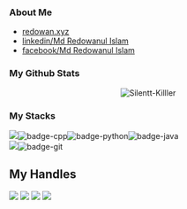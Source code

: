 ### About Me
- [redowan.xyz](http://redowan.xyz/)
- [linkedin/Md Redowanul Islam](https://www.linkedin.com/in/md-redowanul-islam]/)
- [facebook/Md Redowanul Islam](https://www.facebook.com/mdredowanulislam/)

### My Github Stats
<p align="center"> <img src="https://github-readme-stats.vercel.app/api?username=Silentt-Killler&show_icons=true&count_private=true&theme=dark" alt="Silentt-Killler" />
 
### My Stacks
<img src="https://img.shields.io/badge/Languages-151515?style=for-the-badge&logo=plex&logoColor=FFFFFF">![badge-cpp](https://img.shields.io/badge/c%2B%2B-151515?style=for-the-badge&logo=c%2B%2B&logoColor=79740e&labelColor=151515)![badge-python](https://img.shields.io/badge/python-151515?style=for-the-badge&logo=python&logoColor=79740e&labelColor=151515)![badge-java](https://img.shields.io/badge/java-151515?style=for-the-badge&logo=java&logoColor=79740e&labelColor=151515) <br/>
<img src="https://img.shields.io/badge/Frameworks-151515?style=for-the-badge&logo=IPFS&logoColor=FFFFFF">![badge-git](https://img.shields.io/badge/git-151515?style=for-the-badge&logo=git&logoColor=79740e&labelColor=151515) <br/>
<!--<img src="https://img.shields.io/badge/Database-151515?style=for-the-badge&logo=Redis&logoColor=FFFFFF">!--><!--[badge-mysql](https://img.shields.io/badge/mysql-151515?style=for-the-badge&logo=mysql&logoColor=79740e&labelColor=151515)-->

## My Handles
 [<img src="https://img.shields.io/badge/Md Redowanul Islam-151515?style=for-the-badge&logo=linkedin&logoColor=white">](https://www.linkedin.com/in/md-redowanul-islam/)
 [<img src="https://img.shields.io/badge/Silent-Killer-151515?style=for-the-badge&logo=SVG&logoColor=79740e">](https://profile-summary-for-github.com/user/Silentt-Killler) 
 [<img src="https://img.shields.io/badge/Silentt_Killer-151515?style=for-the-badge&logo=SVG&logoColor=79740e">](https://profile-summary-for-github.com/user/Silentt-Killler) 
 [<img src="https://img.shields.io/badge/Sillent_Killer-151515?style=for-the-badge&logo=SVG&logoColor=79740e">](https://codeforces.com/profile/Sillent_Killer) 
<!-- [<img src="https://img.shields.io/badge/sjshohag-151515?style=for-the-badge&logo=SVG&logoColor=79740e">](https://www.codechef.com/users/sjshohag) -->
